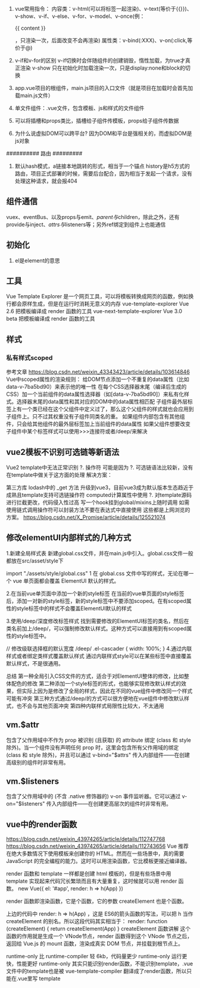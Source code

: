 1. vue常用指令：
内容类：v-html(可以将标签一起渲染)、v-text(等价于{{}})、v-show、v-if、v-else、v-for、v-model、v-once(例：<p v-once>{{ content }}</p>，只渲染一次，后面改变不会再渲染)
属性类：v-bind(:XXX)、v-on(:click,等价于@)

2. v-if和v-for的区别
v-if切换时会伴随组件的创建销毁，惰性加载，为true才真正渲染
v-show 只在初始化时加载渲染一次，只是display:none和block的切换

3. app.vue项目的根组件，main.js项目的入口文件（就是项目在加载时会首先加载main.js文件）

4. 单文件组件：.vue文件，包含模板、js和样式的文件组件

5. 可以将插槽和props类比，插槽给子组件传模板，props给子组件传数据

6. 为什么说虚拟DOM可以跨平台? 因为DOM和平台是强相关的，而虚拟DOM是js对象

########## 路由 #########
1. 默认hash模式，a链接本地跳转的形式，相当于一个锚点
history是h5方式的路由，项目正式部署的时候，需要后台配合，因为相当于发起一个请求，没有处理这种请求，就会报404

## 组件通信
vuex、eventBus、以及props与emit、$parent与$children，除此之外，还有provide与inject、$attrs与$listeners等；另外ref绑定到组件上也能通信

## 初始化
1. el是element的意思

## 工具
Vue Template Explorer
是一个网页工具，可以将模板转换成网页的函数，例如换行都会原样生成，但是在运行时消耗无意义的内存
vue-template-explorer
Vue 2.6 把模板编译成 render 函数的工具 vue-next-template-explorer Vue 3.0 beta
把模板编译成 render 函数的工具


## 样式
### 私有样式scoped
参考文章
https://blog.csdn.net/weixin_43343423/article/details/103614846
Vue中scoped属性的渲染规则：
给DOM节点添加一个不重复的data属性（比如data-v-7ba5bd90）来表示他的唯一性
在每个CSS选择器末尾（编译后生成的CSS）加一个当前组件的data属性选择器（如[data-v-7ba5bd90]）来私有化样式。选择器末尾的data属性和其对应的DOM中的data属性相匹配
子组件最外层标签上有一个类已经在这个父组件中定义过了，那么这个父组件的样式就也会应用到子组件上。只不过其权重没有子组件同类名的重。
如果组件内部包含有其他组件，只会给其他组件的最外层标签加上当前组件的data属性
如果父组件想要改变子组件中某个标签样式可以使用>>>连接符或者/deep/来解决

## vue2模板不识别可选链等新语法
Vue2 template中无法正常识别 ?. 操作符 可能是因为 ?. 可选链语法比较新，没有在template中做关于这方面的处理
解决方案：

第三方库 lodash中的 _get 方法
升级到vue3，目前vue3成为默认版本生态趋近于成熟且template支持可选链操作符
computed计算属性中使用 ?.
对template源码进行拦截更改，代码侵入性过高
写一个hook挂到global/mixins上随时调用
如需使用链式调用操作符可以封装方法不要在表达式中直接使用
这些都是上网浏览的方案。
https://blog.csdn.net/X_Promise/article/details/125521074

## 修改elementUI内部样式的几种方式
1.新建全局样式表
新建global.css文件，并在main.js中引入。global.css文件一般都放在src/asset/style下

import "./assets/style/global.css"
1
在 global.css 文件中写的样式，无论在哪一个 vue 单页面都会覆盖 ElementUI 默认的样式。

2.在当前vue单页面中添加一个新的style标签
在当前的vue单页面的style标签后，添加一对新的style标签，新的style标签中不要添加scoped。在有scoped属性的style标签中的样式不会覆盖ElementUI默认的样式

3.使用/deep/深度修改标签样式
找到需要修改的ElementUI标签的类名，然后在类名前加上/deep/，可以强制修改默认样式。这种方式可以直接用到有scoped属性的style标签中。

// 修改级联选择框的默认宽度
/deep/ .el-cascader {
  width: 100%;
}
4.通过内联样式或者绑定类样式覆盖默认样式
通过内联样式style可以在某些标签中直接覆盖默认样式，不是很通用。

总结
第一种全局引入CSS文件的方式，适合于对ElementUI整体的修改，比如整体配色的修改
第二种添加一个style标签的形式，也能够实现修改默认样式的效果，但实际上因为是修改了全局的样式，因此在不同的vue组件中修改同一个样式可能有冲突
第三种方式通过/deep/的方式可以很方便地在vue组件中修改默认样式，也不会与其他页面冲突
第四种内联样式局限性比较大，不太通用

## vm.$attr
包含了父作用域中不作为 prop 被识别 (且获取) 的 attribute 绑定 (class 和 style 除外)。当一个组件没有声明任何 prop 时，这里会包含所有父作用域的绑定 (class 和 style 除外)，并且可以通过 v-bind="$attrs" 传入内部组件——在创建高级别的组件时非常有用。
## vm.$listeners
包含了父作用域中的 (不含 .native 修饰器的) v-on 事件监听器。它可以通过 v-on="$listeners" 传入内部组件——在创建更高层次的组件时非常有用。
## vue中的render函数
https://blog.csdn.net/weixin_43974265/article/details/112747768
https://blog.csdn.net/weixin_43974265/article/details/112743656
Vue 推荐在绝大多数情况下使用模板来创建你的 HTML。然而在一些场景中，真的需要 JavaScript 的完全编程的能力。这时可以用渲染函数，它比模板更接近编译器。

render 函数和 template 一样都是创建 html 模板的，但是有些场景中用 template 实现起来代码冗长繁琐而且有大量重复，这时候就可以用 render 函数。
new Vue({
  el: '#app',
  render: h => h(App)
})

render 函数即渲染函数，它是个函数，它的参数 createElement 也是个函数。

上边的代码中 render: h => h(App) ，这是 ES6的箭头函数的写法，可以把 h 当作 createElement 的别名。所以这段代码其实相当于：
render: function (createElement) {
    return createElement(App)
}
createElement 函数讲解
这个函数的作用就是生成一个 VNode节点，render 函数得到这个 VNode 节点之后，返回给 Vue.js 的 mount 函数，渲染成真实 DOM 节点，并挂载到根节点上。

runtime-only 比 runtime-compiler 轻 6kb，代码量更少
runtime-only 运行更快，性能更好
runtime-only 其实只能识别render函数，不能识别template，.vue 文件中的template也是被 vue-template-compiler 翻译成了render函数，所以只能在.vue里写 template
